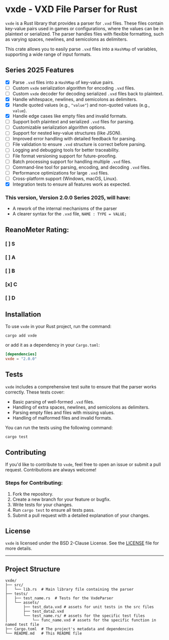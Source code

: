 # vxde - VXD File Parser for Rust

`vxde` is a Rust library that provides a parser for `.vxd` files. These files contain key-value pairs used in games or configurations, where the values can be in plaintext or serialized. The parser handles files with flexible formatting, such as varying spaces, newlines, and semicolons as delimiters.

This crate allows you to easily parse `.vxd` files into a `HashMap` of variables, supporting a wide range of input formats.

## Series 2025 Features

- [x] Parse `.vxd` files into a `HashMap` of key-value pairs.
- [ ] Custom `vxde` serialization algorithm for encoding `.vxd` files.
- [ ] Custom `vxde` decoder for decoding serialized `.vxd` files back to plaintext.
- [x] Handle whitespace, newlines, and semicolons as delimiters.
- [x] Handle quoted values (e.g., `"value"`) and non-quoted values (e.g., `value`).
- [x] Handle edge cases like empty files and invalid formats.
- [ ] Support both plaintext and serialized `.vxd` files for parsing.
- [ ] Customizable serialization algorithm options.
- [ ] Support for nested key-value structures (like JSON).
- [ ] Improved error handling with detailed feedback for parsing.
- [ ] File validation to ensure `.vxd` structure is correct before parsing.
- [ ] Logging and debugging tools for better traceability.
- [ ] File format versioning support for future-proofing.
- [ ] Batch processing support for handling multiple `.vxd` files.
- [ ] Command-line tool for parsing, encoding, and decoding `.vxd` files.
- [ ] Performance optimizations for large `.vxd` files.
- [ ] Cross-platform support (Windows, macOS, Linux).
- [x] Integration tests to ensure all features work as expected.

### This version, Version 2.0.0 Series 2025, will have:
- A rework of the internal mechanisms of the parser
- A clearer syntax for the `.vxd` file, `NAME : TYPE = VALUE;`

## ReanoMeter Rating:
### [ ] S
### [ ] A
### [ ] B
### [x] C
### [ ] D

## Installation

To use `vxde` in your Rust project, run the command:

`cargo add vxde`

or add it as a dependency in your `Cargo.toml`:

```toml
[dependencies]
vxde = "2.0.0"
```

## Tests

`vxde` includes a comprehensive test suite to ensure that the parser works correctly. These tests cover:

- Basic parsing of well-formed `.vxd` files.
- Handling of extra spaces, newlines, and semicolons as delimiters.
- Parsing empty files and files with missing values.
- Handling of malformed files and invalid formats.

You can run the tests using the following command:

```bash
cargo test
```

## Contributing

If you'd like to contribute to `vxde`, feel free to open an issue or submit a pull request. Contributions are always welcome!

### Steps for Contributing:

1. Fork the repository.
2. Create a new branch for your feature or bugfix.
3. Write tests for your changes.
4. Run `cargo test` to ensure all tests pass.
5. Submit a pull request with a detailed explanation of your changes.

## License

`vxde` is licensed under the BSD 2-Clause License. See the [LICENSE](LICENSE) file for more details.

---

## Project Structure

```
vxde/
├── src/
│   └── lib.rs  # Main library file containing the parser
├── tests/
│   ├── test_name.rs  # Tests for the VxdeParser
│   └── assets/
│       ├── test_data.vxd # assets for unit tests in the src files
│       ├── test_data2.vxd
│       └── test_name.rs/ # assets for the specific test files
│           └── func_name.vxd # assets for the specific function in named test file
├── Cargo.toml  # The project's metadata and dependencies
└── README.md   # This README file
```